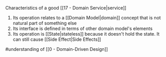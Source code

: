 Characteristics of a good [[17 - Domain Service|service]]

1. Its operation relates to a  [[Domain Model|domain]] concept that is not natural part of something else
2. Its interface is defined in terms of other domain model's elements
3. Its operation is [[State|stateless]] because it doesn't hold the state. It can still cause [[Side Effect|Side Effects]]

#understanding of [[0 - Domain-Driven Design]]